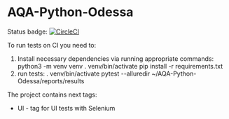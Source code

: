 # AQA-Python-Odessa

Status badge:
[![CircleCI](https://circleci.com/gh/sergiievdokimov/Python-AQA-course/tree/master.svg?style=svg)](https://circleci.com/gh/sergiievdokimov/Python-AQA-course/tree/master)

To run tests on CI you need to:
1) Install necessary dependencies via running appropriate commands:
    python3 -m venv venv
    . venv/bin/activate
    pip install -r requirements.txt
2) run tests:
    . venv/bin/activate
    pytest --alluredir ~/AQA-Python-Odessa/reports/results
    
The project contains next tags:
- UI - tag for UI tests with Selenium